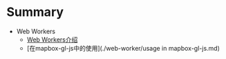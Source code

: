 # Summary
* Web Workers
    * [Web Workers介绍](./web-worker/introduction.md)
    * [在mapbox-gl-js中的使用](./web-worker/usage in mapbox-gl-js.md)

